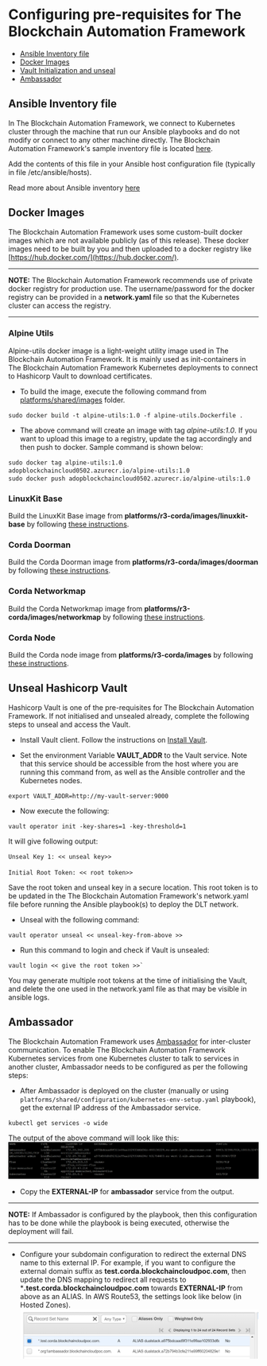 <a name = "configuring-prerequisites"></a>
# Configuring pre-requisites for The Blockchain Automation Framework

- [Ansible Inventory file](#Ansible_Inventory)
- [Docker Images](#docker)
- [Vault Initialization and unseal](#vaultunseal)
- [Ambassador](#ambassador)

<a name = "Ansible_Inventory"></a>
## Ansible Inventory file

In The Blockchain Automation Framework, we connect to Kubernetes cluster through the machine that run our Ansible playbooks and do not modify or connect to any other machine directly. The Blockchain Automation Framework's sample inventory file is located [here](https://github.com/hyperledger-labs/blockchain-automation-framework/tree/master/platforms/shared/inventory/ansible_provisoners). 

Add the contents of this file in your Ansible host configuration file (typically in file /etc/ansible/hosts).

Read more about Ansible inventory [here](https://docs.ansible.com/ansible/latest/user_guide/intro_inventory.html)

<a name = "docker"></a>
## Docker Images

The Blockchain Automation Framework uses some custom-built docker images which are not available publicly (as of this release). These docker images need to be built by you and then uploaded to a docker registry like [https://hub.docker.com/](https://hub.docker.com/).

---
**NOTE:** The Blockchain Automation Framework recommends use of private docker registry for production use. The username/password for the docker registry can be provided in a **network.yaml** file so that the Kubernetes cluster can access the registry.

---
### Alpine Utils ###

Alpine-utils docker image is a light-weight utility image used in The Blockchain Automation Framework. It is mainly used as init-containers in The Blockchain Automation Framework Kubernetes deployments to connect to Hashicorp Vault to download certificates.

* To build the image, execute the following command from [platforms/shared/images](https://github.com/hyperledger-labs/blockchain-automation-framework/tree/master/platforms/shared/images) folder. 
```
sudo docker build -t alpine-utils:1.0 -f alpine-utils.Dockerfile .
```
* The above command will create an image with tag *alpine-utils:1.0*. If you want to upload this image to a registry, update the tag accordingly and then push to docker. Sample command is shown below:
```
sudo docker tag alpine-utils:1.0 adopblockchaincloud0502.azurecr.io/alpine-utils:1.0
sudo docker push adopblockchaincloud0502.azurecr.io/alpine-utils:1.0
```
### LinuxKit Base
Build the LinuxKit Base image from **platforms/r3-corda/images/linuxkit-base** by following [these instructions](https://github.com/hyperledger-labs/blockchain-automation-framework/tree/master/platforms/r3-corda/images/linuxkit-base/Readme.md).

### Corda Doorman
Build the Corda Doorman image from **platforms/r3-corda/images/doorman** by following [these instructions](https://github.com/hyperledger-labs/blockchain-automation-framework/tree/master/platforms/r3-corda/images/doorman/Readme.md).

### Corda Networkmap
Build the Corda Networkmap image from **platforms/r3-corda/images/networkmap** by following [these instructions](https://github.com/hyperledger-labs/blockchain-automation-framework/tree/master/platforms/r3-corda/images/networkmap/Readme.md).

### Corda Node
Build the Corda node image from **platforms/r3-corda/images** by following [these instructions](https://github.com/hyperledger-labs/blockchain-automation-framework/tree/master/platforms/r3-corda/images/README.md).

<a name = "vaultunseal"></a>
## Unseal Hashicorp Vault 

Hashicorp Vault is one of the pre-requisites for The Blockchain Automation Framework. If not initialised and unsealed already, complete the following steps to unseal and access the Vault.

* Install Vault client. Follow the instructions on [Install Vault](https://www.vaultproject.io/docs/install/).

* Set the environment Variable **VAULT_ADDR** to the Vault service. Note that this service should be accessible from the host where you are running this command from, as well as the Ansible controller and the Kubernetes nodes.
```
export VAULT_ADDR=http://my-vault-server:9000
```
* Now execute the following:
```
vault operator init -key-shares=1 -key-threshold=1
```
It will give following output:
```
Unseal Key 1: << unseal key>>

Initial Root Token: << root token>>
```
Save the root token  and unseal key in a secure location. This root token is to be updated in the The Blockchain Automation Framework's network.yaml file before running the Ansible playbook(s) to deploy the DLT network.

* Unseal with the following command:
```
vault operator unseal << unseal-key-from-above >>
```
* Run this command to login and check if Vault is unsealed: 
```
vault login << give the root token >>`
```

You may generate multiple root tokens at the time of initialising the Vault, and delete the one used in the network.yaml file as that may be visible in ansible logs.

<a name = "ambassador"></a>
## Ambassador

The Blockchain Automation Framework uses [Ambassador](https://www.getambassador.io/about/why-ambassador/) for inter-cluster communication. To enable The Blockchain Automation Framework Kubernetes services from one Kubernetes cluster to talk to services in another cluster, Ambassador needs to be configured as per the following steps:

* After Ambassador is deployed on the cluster (manually or using `platforms/shared/configuration/kubernetes-env-setup.yaml` playbook), get the external IP address of the Ambassador service.
```
kubectl get services -o wide
```
The output of the above command will look like this:
![Ambassador Service Output](../_static/ambassador-service.png)

* Copy the **EXTERNAL-IP** for **ambassador** service from the output.
---
**NOTE:** If Ambassador is configured by the playbook, then this configuration has to be done while the playbook is being executed, otherwise the deployment will fail.

---

* Configure your subdomain configuration to redirect the external DNS name to this external IP. For example, if you want to configure the external domain suffix as **test.corda.blockchaincloudpoc.com**, then update the DNS mapping to redirect all requests to ***.test.corda.blockchaincloudpoc.com** towards **EXTERNAL-IP** from above as an ALIAS.
In AWS Route53, the settings look like below (in Hosted Zones).
![Ambassador DNS Configuration](../_static/ambassador-dns.png)

